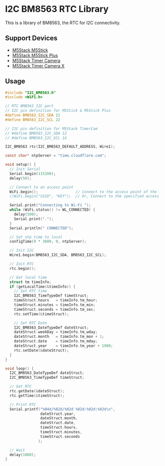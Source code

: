 # I2C BM8563 RTC Library

This is a library of BM8563, the RTC for I2C connectivity.

## Support Devices

- [M5Stack M5Stick](https://docs.m5stack.com/#/en/core/m5stickc)
- [M5Stack M5Stick Plus](https://docs.m5stack.com/#/en/core/m5stickc_plus)
- [M5Stack Timer Camera](https://docs.m5stack.com/#/en/unit/timercam)
- [M5Stack Timer Camera X](https://docs.m5stack.com/#/en/unit/timercam_x)

## Usage
```c
#include "I2C_BM8563.h"
#include <WiFi.h>

// RTC BM8563 I2C port
// I2C pin definition for M5Stick & M5Stick Plus
#define BM8563_I2C_SDA 21
#define BM8563_I2C_SCL 22

// I2C pin definition for M5Stack TimerCam
// #define BM8563_I2C_SDA 12
// #define BM8563_I2C_SCL 14

I2C_BM8563 rtc(I2C_BM8563_DEFAULT_ADDRESS, Wire1);

const char* ntpServer = "time.cloudflare.com";

void setup() {
  // Init Serial
  Serial.begin(115200);
  delay(50);

  // Connect to an access point
  WiFi.begin();                 // Connect to the access point of the last connection
  //WiFi.begin("SSID", "KEY");  // Or, Connect to the specified access point

  Serial.print("Connecting to Wi-Fi ");
  while (WiFi.status() != WL_CONNECTED) {
    delay(500);
    Serial.print(".");
  }
  Serial.println(" CONNECTED");

  // Set ntp time to local
  configTime(9 * 3600, 0, ntpServer);

  // Init I2C
  Wire1.begin(BM8563_I2C_SDA, BM8563_I2C_SCL);

  // Init RTC
  rtc.begin();

  // Get local time
  struct tm timeInfo;
  if (getLocalTime(&timeInfo)) {
    // Set RTC time
    I2C_BM8563_TimeTypeDef timeStruct;
    timeStruct.hours   = timeInfo.tm_hour;
    timeStruct.minutes = timeInfo.tm_min;
    timeStruct.seconds = timeInfo.tm_sec;
    rtc.setTime(&timeStruct);

    // Set RTC Date
    I2C_BM8563_DateTypeDef dateStruct;
    dateStruct.weekDay = timeInfo.tm_wday;
    dateStruct.month   = timeInfo.tm_mon + 1;
    dateStruct.date    = timeInfo.tm_mday;
    dateStruct.year    = timeInfo.tm_year + 1900;
    rtc.setDate(&dateStruct);
  }
}

void loop() {
  I2C_BM8563_DateTypeDef dateStruct;
  I2C_BM8563_TimeTypeDef timeStruct;

  // Get RTC
  rtc.getDate(&dateStruct);
  rtc.getTime(&timeStruct);

  // Print RTC
  Serial.printf("%04d/%02d/%02d %02d:%02d:%02d\n",
                dateStruct.year,
                dateStruct.month,
                dateStruct.date,
                timeStruct.hours,
                timeStruct.minutes,
                timeStruct.seconds
               );

  // Wait
  delay(1000);
}
```
